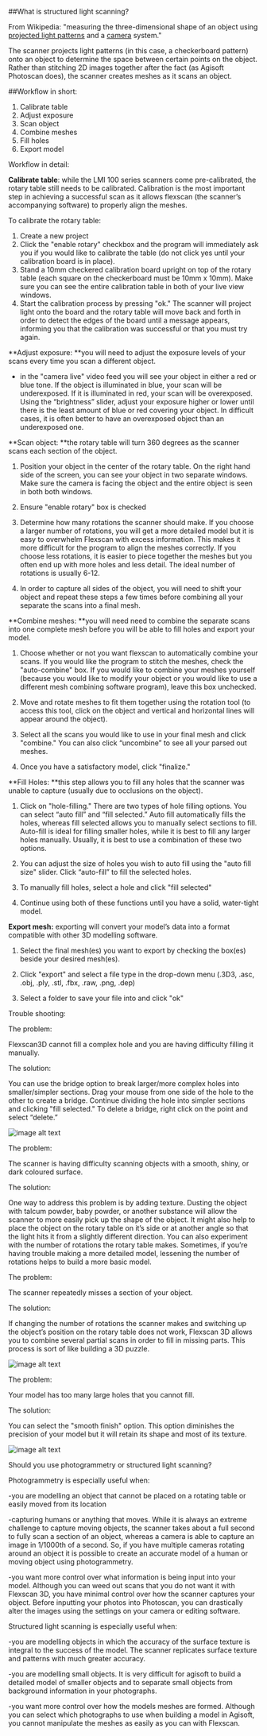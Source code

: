 ##What is structured light scanning?

From Wikipedia: "measuring the three-dimensional shape of an object using [projected light patterns](https://en.wikipedia.org/wiki/Structured_light) and a [camera](https://en.wikipedia.org/wiki/Camera) system."

The scanner projects light patterns (in this case, a checkerboard pattern) onto an object to determine the space between certain points on the object. Rather than stitching 2D images together after the fact (as Agisoft Photoscan does), the scanner creates meshes as it scans an object. 

##Workflow in short: 
1. Calibrate table 
2. Adjust exposure 
3. Scan object
4. Combine meshes
5. Fill holes
6. Export model 

Workflow in detail: 

**Calibrate table**: while the LMI 100 series scanners come pre-calibrated, the rotary table still needs to be calibrated. Calibration is the most important step in achieving a successful scan as it allows flexscan (the scanner’s accompanying software) to properly align the meshes.

To calibrate the rotary table: 

1. Create a new project
2. Click the "enable rotary" checkbox and the program will immediately ask you if you would like to calibrate the table (do not click yes until your calibration board is in place).
3. Stand a 10mm checkered calibration board upright on top of the rotary table (each square on the checkerboard must be 10mm x 10mm). Make sure you can see the entire calibration table in both of your live view windows. 
4. Start the calibration process by pressing "ok." The scanner will project light onto the board and the rotary table will move back and forth in order to detect the edges of the board until a message appears, informing you that the calibration was successful or that you must try again.

**Adjust exposure: **you will need to adjust the exposure levels of your scans every time you scan a different object.

* in the "camera live" video feed you will see your object in either a red or blue tone. If the object is illuminated in blue, your scan will be underexposed. If it is illuminated in red, your scan will be overexposed. Using the “brightness” slider, adjust your exposure higher or lower until there is the least amount of blue or red covering your object. In difficult cases, it is often better to have an overexposed object than an underexposed one. 

**Scan object: **the rotary table will turn 360 degrees as the scanner scans each section of the object.

1. Position your object in the center of the rotary table. On the right hand side of the screen, you can see your object in two separate windows. Make sure the camera is facing the object and the entire object is seen in both both windows. 

2. Ensure "enable rotary" box is checked

3. Determine how many rotations the scanner should make. If you choose a larger number of rotations, you will get a more detailed model but it is easy to overwhelm Flexscan with excess information. This makes it more difficult for the program to align the meshes correctly. If you choose less rotations, it is easier to piece together the meshes but you often end up with more holes and less detail. The ideal number of rotations is usually 6-12. 

4. In order to capture all sides of the object, you will need to shift your object and repeat these steps a few times before combining all your separate the scans into a final mesh. 

**Combine meshes: **you will need need to combine the separate scans into one complete mesh before you will be able to fill holes and export your model. 

1. Choose whether or not you want flexscan to automatically combine your scans. If you would like the program to stitch the meshes, check the "auto-combine" box. If you would like to combine your meshes yourself (because you would like to modify your object or you would like to use a different mesh combining software program), leave this box unchecked.

2. Move and rotate meshes to fit them together using the rotation tool (to access this tool, click on the object and vertical and horizontal lines will appear around the object).

3. Select all the scans you would like to use in your final mesh and click "combine." You can also click “uncombine” to see all your parsed out meshes.

4. Once you have a satisfactory model, click "finalize." 

**Fill Holes: **this step allows you to fill any holes that the scanner was unable to capture (usually due to occlusions on the object).

1. Click on "hole-filling." There are two types of hole filling options. You can select “auto fill” and “fill selected.” Auto fill automatically fills the holes, whereas fill selected allows you to manually select sections to fill. Auto-fill is ideal for filling smaller holes, while it is best to fill any larger holes manually. Usually, it is best to use a combination of these two options. 

2. You can adjust the size of holes you wish to auto fill using the "auto fill size" slider. Click “auto-fill” to fill the selected holes.

3. To manually fill holes, select a hole and click "fill selected" 

4. Continue using both of these functions until you have a solid, water-tight model. 

**Export mesh:** exporting will convert your model’s data into a format compatible with other 3D modelling software. 

1. Select the final mesh(es) you want to export by checking the box(es) beside your desired mesh(es).

2. Click "export" and select a file type in the drop-down menu (.3D3, .asc, .obj, .ply, .stl, .fbx, .raw, .png, .dep) 

3. Select a folder to save your file into and click "ok" 

Trouble shooting: 

The problem: 

Flexscan3D cannot fill a complex hole and you are having difficulty filling it manually. 

The solution: 

You can use the bridge option to break larger/more complex holes into smaller/simpler sections. Drag your mouse from one side of the hole to the other to create a bridge. Continue dividing the hole into simpler sections and clicking "fill selected." To delete a bridge, right click on the point and select “delete.” 

![image alt text](images/3Dscan1.jpg)

The problem:  

The scanner is having difficulty scanning objects with a smooth, shiny, or dark coloured surface.

The solution:

One way to address this problem is by adding texture. Dusting the object with talcum powder, baby powder, or another substance will allow the scanner to more easily pick up the shape of the object. It might also help to place the object on the rotary table on it’s side or at another angle so that the light hits it from a slightly different direction. You can also experiment with the number of rotations the rotary table makes. Sometimes, if you’re having trouble making a more detailed model, lessening the number of rotations helps to build a more basic model.

The problem: 

The scanner repeatedly misses a section of your object. 

The solution:

If changing the number of rotations the scanner makes and switching up the object’s position on the rotary table does not work, Flexscan 3D allows you to combine several partial scans in order to fill in missing parts. This process is sort of like building a 3D puzzle. 

![image alt text](images/3Dscan2.jpg)

The problem: 

Your model has too many large holes that you cannot fill.

The solution: 

You can select the "smooth finish" option. This option diminishes the precision of your model but it will retain its shape and most of its texture. 

![image alt text](images/3Dscan3.jpg)

Should you use photogrammetry or structured light scanning?

Photogrammetry is especially useful when:

-you are modelling an object that cannot be placed on a rotating table or easily moved from its location

-capturing humans or anything that moves. While it is always an extreme challenge to capture moving objects, the scanner takes about a full second to fully scan a section of an object, whereas a camera is able to capture an image in 1/1000th of a second. So, if you have multiple cameras rotating around an object it is possible to create an accurate model of a human or moving object using photogrammetry.

-you want more control over what information is being input into your model. Although you can weed out scans that you do not want it with Flexscan 3D, you have minimal control over how the scanner captures your object. Before inputting your photos into Photoscan, you can drastically alter the images using the settings on your camera or editing software.

 

Structured light scanning is especially useful when:

-you are modelling objects in which the accuracy of the surface texture is integral to the success of the model. The scanner replicates surface texture and patterns with much greater accuracy.

-you are modelling small objects. It is very difficult for agisoft to build a detailed model of smaller objects and to separate small objects from background information in your photographs.

-you want more control over how the models meshes are formed. Although you can select which photographs to use when building a model in Agisoft, you cannot manipulate the meshes as easily as you can with Flexscan. 

